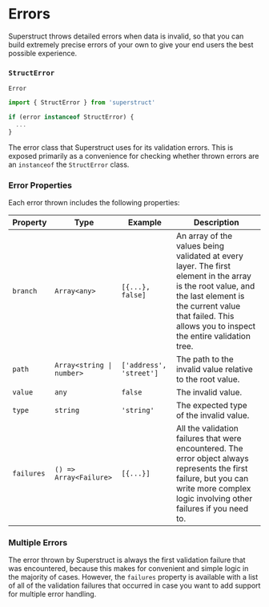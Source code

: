 # Errors

Superstruct throws detailed errors when data is invalid, so that you can build extremely precise errors of your own to give your end users the best possible experience.

### `StructError`

`Error`

```ts
import { StructError } from 'superstruct'

if (error instanceof StructError) {
  ...
}
```

The error class that Superstruct uses for its validation errors. This is exposed primarily as a convenience for checking whether thrown errors are an `instanceof` the `StructError` class.

### Error Properties

Each error thrown includes the following properties:

| **Property** | **Type**                  | **Example**             | **Description**                                                                                                                                                                                                        |
| ------------ | ------------------------- | ----------------------- | ---------------------------------------------------------------------------------------------------------------------------------------------------------------------------------------------------------------------- |
| `branch`     | `Array<any>`              | `[{...}, false]`        | An array of the values being validated at every layer. The first element in the array is the root value, and the last element is the current value that failed. This allows you to inspect the entire validation tree. |
| `path`       | `Array<string \| number>` | `['address', 'street']` | The path to the invalid value relative to the root value.                                                                                                                                                              |
| `value`      | `any`                     | `false`                 | The invalid value.                                                                                                                                                                                                     |
| `type`       | `string`                  | `'string'`              | The expected type of the invalid value.                                                                                                                                                                                |
| `failures`   | `() => Array<Failure>`    | `[{...}]`               | All the validation failures that were encountered. The error object always represents the first failure, but you can write more complex logic involving other failures if you need to.                                 |

### Multiple Errors

The error thrown by Superstruct is always the first validation failure that was encountered, because this makes for convenient and simple logic in the majority of cases. However, the `failures` property is available with a list of all of the validation failures that occurred in case you want to add support for multiple error handling.
